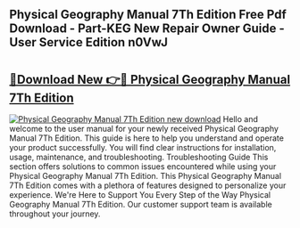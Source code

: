 ## Physical Geography Manual 7Th Edition Free Pdf Download - Part-KEG New Repair Owner Guide - User Service Edition n0VwJ

# <h2><a href="http://bc71614.oget.top/?id=Physical+Geography+Manual+7Th+Edition">🔗Download New 👉🔴 Physical Geography Manual 7Th Edition</a></h2>

[![Physical Geography Manual 7Th Edition new download](https://i.imgur.com/5g1atiW.png)](http://bc71614.oget.top/?id=Physical+Geography+Manual+7Th+Edition)
Hello and welcome to the user manual for your newly received Physical Geography Manual 7Th Edition. This guide is here to help you understand and operate your product successfully. You will find clear instructions for installation, usage, maintenance, and troubleshooting. Troubleshooting Guide This section offers solutions to common issues encountered while using your Physical Geography Manual 7Th Edition. This Physical Geography Manual 7Th Edition comes with a plethora of features designed to personalize your experience. We're Here to Support You Every Step of the Way Physical Geography Manual 7Th Edition. Our customer support team is available throughout your journey.
